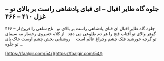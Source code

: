 ## جلوه گاه طایر اقبال – ای قبای پادشاهی راست بر بالای تو – غزل ۴۱۰ – ۴۶۶


۴۶۶ &#8211; جلوه گاه طایر اقبال ای قبای پادشاهی راست بر بالای تو   تاج شاهی را فروغ از گوهر والای تو آفتاب فتح را هر دم طلوعی می دهد   از کلاه خسروی رخسار مه سیمای تو گرچه خورشید فلک چشم وچراغ عالم است     روشنایی بخش چشم اوست خاک پای تو جلوه &#8230;

[https://faalgir.com/54/](https://faalgir.com/54/) 